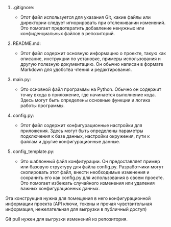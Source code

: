 1. .gitignore:
   - Этот файл используется для указания Git, какие файлы или директории следует игнорировать при отслеживании изменений. Это помогает предотвратить добавление ненужных или конфиденциальных файлов в репозиторий.

2. README.md:
   - Этот файл содержит основную информацию о проекте, такую как описание, инструкции по установке, примеры использования и другую полезную документацию. Он обычно написан в формате Markdown для удобства чтения и редактирования.

3. main.py:
   - Это основной файл программы на Python. Обычно он содержит точку входа в приложение, где начинается выполнение кода. Здесь могут быть определены основные функции и логика работы программы.

4. config.py:
   - Этот файл содержит конфигурационные настройки для приложения. Здесь могут быть определены параметры подключения к базе данных, настройки окружения, пути к файлам и другие конфигурационные данные.

5. config_template.py:
   - Это шаблонный файл конфигурации. Он предоставляет пример или базовую структуру для файла config.py. Разработчики могут скопировать этот файл, внести необходимые изменения и сохранить его как config.py для использования в своем проекте. Это помогает избежать случайного изменения или удаления важных конфигурационных данных.

Эта конструкция нужна для помещения в него конфигурационной информации проекта (API ключи, токены и прочая чувствительная информация, нежелательная для выгрузки в публичный доступ)

Git pull нужен для выгрузки изменений из репозитория.
